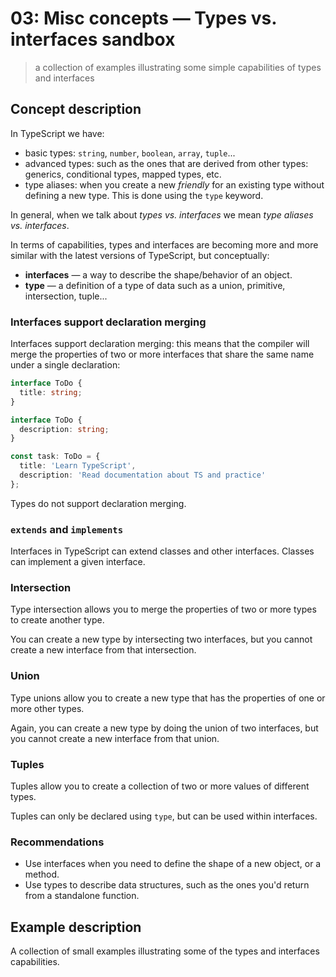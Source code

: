 # 03: Misc concepts &mdash; Types vs. interfaces sandbox
> a collection of examples illustrating some simple capabilities of types and interfaces

## Concept description

In TypeScript we have:
+ basic types: `string`, `number`, `boolean`, `array`, `tuple`...
+ advanced types: such as the ones that are derived from other types: generics, conditional types, mapped types, etc.
+ type aliases: when you create a new *friendly* for an existing type without defining a new type. This is done using the `type` keyword.

In general, when we talk about *types vs. interfaces* we mean *type aliases vs. interfaces*.

In terms of capabilities, types and interfaces are becoming more and more similar with the latest versions of TypeScript, but conceptually:
+ **interfaces** &mdash; a way to describe the shape/behavior of an object.
+ **type** &mdash; a definition of a type of data such as a union, primitive, intersection, tuple...

### Interfaces support declaration merging

Interfaces support declaration merging: this means that the compiler will merge the properties of two or more interfaces that share the same name under a single declaration:

```typescript
interface ToDo {
  title: string;
}

interface ToDo {
  description: string;
}

const task: ToDo = {
  title: 'Learn TypeScript',
  description: 'Read documentation about TS and practice'
};
```

Types do not support declaration merging.


### `extends` and `implements`

Interfaces in TypeScript can extend classes and other interfaces. Classes can implement a given interface.

### Intersection

Type intersection allows you to merge the properties of two or more types to create another type.

You can create a new type by intersecting two interfaces, but you cannot create a new interface from that intersection.

### Union

Type unions allow you to create a new type that has the properties of one or more other types.

Again, you can create a new type by doing the union of two interfaces, but you cannot create a new interface from that union.

### Tuples

Tuples allow you to create a collection of two or more values of different types.

Tuples can only be declared using `type`, but can be used within interfaces.

### Recommendations
+ Use interfaces when you need to define the shape of a new object, or a method.
+ Use types to describe data structures, such as the ones you'd return from a standalone function.

## Example description

A collection of small examples illustrating some of the types and interfaces capabilities.